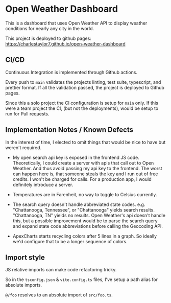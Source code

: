 # Open Weather Dashboard

This is a dashboard that uses Open Weather API to display weather conditions for nearly any city in the world.

This project is deployed to github pages: https://charlestaylor7.github.io/open-weather-dashboard


## CI/CD
Continuous Integration is implemented through Github actions.

Every push to `main` validates the projects linting, test suite, typescript, and prettier format.
If all the validation passed, the project is deployed to Github pages.

Since this a solo project the CI configuration is setup for `main` only. 
If this were a team project the CI, (but not the deployments), would be setup to run for Pull requests.

## Implementation Notes / Known Defects

In the interest of time, I elected to omit things that would be nice to have but weren't required.

- My open search api key is exposed in the frontend JS code. Theoretically, I could create a server with apis that call out to Open Weather. And thus avoid passing my api key to the frontend. The worst can happen here is, that someone steals the key and I run out of free credits. I won't be charged for calls. For a production app, I would definitely introduce a server.

- Temperatures are in Farenheit, no way to toggle to Celsius currently.

- The search query doesn't handle abbreviated state codes.
  e.g.
  "Chattanooga, Tennessee", or "Chattanooga" yields search results.
  "Chattanooga, TN" yields no results.
  Open Weather's api doesn't handle this, but a possible improvement would be to parse the search query and expand state code abbreviations before calling the Geocoding API.

- ApexCharts starts recycling colors after 5 lines in a graph. So ideally we'd configure that to be a longer sequence of colors.


## Import style
JS relative imports can make code refactoring tricky.

So in the `tsconfig.json` & `vite.config.ts` files, I've setup a path alias for absolute imports.

`@/foo` resolves to an absolute import of `src/foo.ts`.
